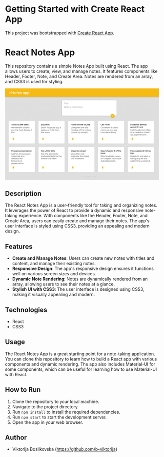 # Getting Started with Create React App

This project was bootstrapped with [Create React App](https://github.com/facebook/create-react-app).

# React Notes App

This repository contains a simple Notes App built using React. The app allows users to create, view, and manage notes. It features components like Header, Footer, Note, and Create Area. Notes are rendered from an array, and CSS3 is used for styling.

![screenshot](https://github.com/b-viktorija/notes-app-react/blob/12c7e5adb71b7b1461052b9222aa63693e4a5782/screenshot-localhost_3000-2023.10.27-19_39_59.png)

## Description

The React Notes App is a user-friendly tool for taking and organizing notes. It leverages the power of React to provide a dynamic and responsive note-taking experience. With components like the Header, Footer, Note, and Create Area, users can easily create and manage their notes. The app's user interface is styled using CSS3, providing an appealing and modern design.

## Features

- **Create and Manage Notes**: Users can create new notes with titles and content, and manage their existing notes.
- **Responsive Design**: The app's responsive design ensures it functions well on various screen sizes and devices.
- **Dynamic Note Rendering**: Notes are dynamically rendered from an array, allowing users to see their notes at a glance.
- **Stylish UI with CSS3**: The user interface is designed using CSS3, making it visually appealing and modern.

## Technologies

- React
- CSS3

## Usage

The React Notes App is a great starting point for a note-taking application. You can clone this repository to learn how to build a React app with various components and dynamic rendering. The app also includes Material-UI for some components, which can be useful for learning how to use Material-UI with React.

## How to Run

1. Clone the repository to your local machine.
2. Navigate to the project directory.
3. Run `npm install` to install the required dependencies.
4. Run `npm start` to start the development server.
5. Open the app in your web browser.

## Author

- Viktorija Bosilkovska (https://github.com/b-viktorija)


